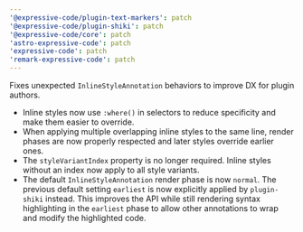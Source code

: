 ```yaml
---
'@expressive-code/plugin-text-markers': patch
'@expressive-code/plugin-shiki': patch
'@expressive-code/core': patch
'astro-expressive-code': patch
'expressive-code': patch
'remark-expressive-code': patch
---
```


Fixes unexpected `InlineStyleAnnotation` behaviors to improve DX for plugin authors.

- Inline styles now use `:where()` in selectors to reduce specificity and make them easier to override.
- When applying multiple overlapping inline styles to the same line, render phases are now properly respected and later styles override earlier ones.
- The `styleVariantIndex` property is no longer required. Inline styles without an index now apply to all style variants.
- The default `InlineStyleAnnotation` render phase is now `normal`. The previous default setting `earliest` is now explicitly applied by `plugin-shiki` instead. This improves the API while still rendering syntax highlighting in the `earliest` phase to allow other annotations to wrap and modify the highlighted code.
